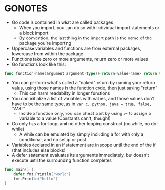 # GONOTES

* Go code is contained in what are called packages
  * When you import, you can do so with individual import statements or a block import
  * By convention, the last thing in the import path is the name of the package you're importing
* Uppercase variables and functions are from external packages, lowercase from within the package
* Functions take zero or more arguments, return zero or more values
* Go functions look like this:
``` go
func function-name(argument argument-type)(<return-value-name> return value type)
```
* You can perform what's called a "naked" return by naming your return valus, using those names in the function code, then just saying "return"
  * This can harm readability in longer functions
* You can initialize a list of variables with values, and those values don't have to be the same type, as in `var c, python, java = true, false, "AAH!"`
  * Inside a function only, you can cheat a bit by using := to assign a variable to a value (Constants can't, though!)
* Go only has a for-loop, and no other looping construct (no while, no do-while)
  * A while can be emulated by simply including a for with only a conditional, and no setup or post
* Variables declared in an if statement are in scope until the end of the if (that includes else blocks)
* A defer statement evaluates its arguments immediately, but doesn't execute until the surrounding function completes
``` go
func main() {
	defer fmt.Println("world")
	fmt.Println("hello")
}
```

